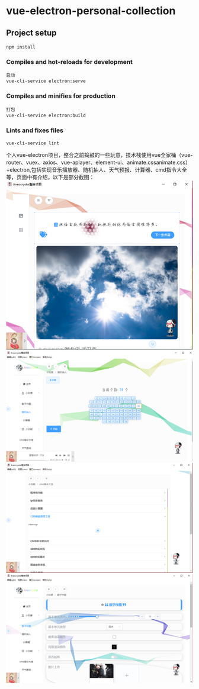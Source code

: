 # vue-electron-personal-collection

## Project setup
```
npm install
```

### Compiles and hot-reloads for development
```
启动
vue-cli-service electron:serve
```

### Compiles and minifies for production
```
打包
vue-cli-service electron:build
```

### Lints and fixes files
```
vue-cli-service lint
```

个人vue-electron项目，整合之前捣鼓的一些玩意，技术栈使用vue全家桶（vue-router、vuex、axios、vue-aplayer、element-ui、animate.cssanimate.css）+electron,包括实现音乐播放器、随机抽人、天气预报、计算器、cmd指令大全等，页面中有介绍，以下是部分截图：
![introduction1](https://github.com/Areocrystal/vue-electron-personal-collection/blob/master/introduction/1.PNG "首页")
![introduction2](https://github.com/Areocrystal/vue-electron-personal-collection/blob/master/introduction/2.PNG "随机抽人")
![introduction3](https://github.com/Areocrystal/vue-electron-personal-collection/blob/master/introduction/3.PNG "windows cmd指令大全")
![introduction4](https://github.com/Areocrystal/vue-electron-personal-collection/blob/master/introduction/4.PNG "骰子作图")
